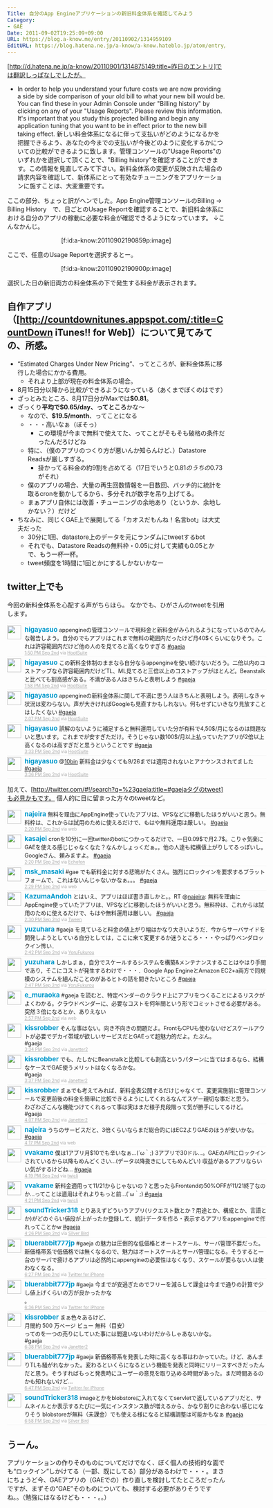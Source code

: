 ```yaml
---
Title: 自分のApp Engineアプリケーションの新旧料金体系を確認してみよう
Category:
- GAE
Date: 2011-09-02T19:25:09+09:00
URL: https://blog.a-know.me/entry/20110902/1314959109
EditURL: https://blog.hatena.ne.jp/a-know/a-know.hateblo.jp/atom/entry/12921228815727979469
---
```


[http://d.hatena.ne.jp/a-know/20110901/1314875149:title=昨日のエントリ]では翻訳しっぱなしでしたが。


>
* In order to help you understand your future costs we are now providing a side by side comparison of your old bill to what your new bill would be. You can find these in your Admin Console under "Billing history" by clicking on any of your "Usage Reports". Please review this information. It's important that you study this projected billing and begin any application tuning that you want to be in effect prior to the new bill taking effect.
新しい料金体系になるに伴って支払いがどのようになるかを把握できるよう、あなたの今までの支払いが今後どのように変化するかについての比較ができるように致します。管理コンソールの"Usage Reports"のいずれかを選択して頂くことで、"Billing history"を確認することができます。この情報を見直してみて下さい。新料金体系の変更が反映された場合の請求内容を確認して、新体系にとって有効なチューニングをアプリケーションに施すことは、大変重要です。



ここの部分、ちょっと訳がヘンでした。App Engine管理コンソールのBilling -> Billing History　で、日ごとのUsage Reportを確認することで、新旧料金体系における自分のアプリの稼動に必要な料金が確認できるようになっています。
↓こんなかんじ。



<!-- more -->



<div align=center>
[f:id:a-know:20110902190859p:image]
</div>


ここで、任意のUsage Reportを選択するとー。


<div align=center>
[f:id:a-know:20110902190900p:image]
</div>


選択した日の新旧両方の料金体系の下で発生する料金が表示されます。



## 自作アプリ（[http://countdownitunes.appspot.com/:title=CountDown iTunes!! for Web]）について見てみての、所感。

- “Estimated Charges Under New Pricing”、ってところが、新料金体系に移行した場合にかかる費用。
    - それより上部が現在の料金体系の場合。
- 8月15日分以降から比較ができるようになっている（あくまでぼくのはです）
- ざっとみたところ、8月17日分がMaxでは<span class="deco" style="font-weight:bold;">$0.81</span>。
- ざっくり<span class="deco" style="font-weight:bold;">平均で$0.65/day、ってところ</span>かな〜
    - なので、<span class="deco" style="font-weight:bold;">$19.5/month</span>、ってことになる
    - ・・・高いなぁ（ぼそっ）
        - この環境が今まで無料で使えてた、ってことがそもそも破格の条件だったんだろけどね
    - 特に、（僕のアプリのつくり方が悪いんか知らんけど、）Datastore Readsが厳しすぎる。
        - 掛かってる料金の約9割を占めてる（17日でいうと$0.81　のうちの　$0.73　がそれ）
    - 僕のアプリの場合、大量の再生回数情報を一日数回、バッチ的に統計を取るcronを動かしてるから、多分それが数字を吊り上げてる。
    - まぁアプリ自体には改善・チューニングの余地あり（というか、余地しかない？）だけど
- ちなみに、同じくGAE上で展開してる「カオスだもんね！名言bot」は大丈夫だった
    - 30分に1回、datastore上のデータを元にランダムにtweetするbot
    - それでも、Datastore Readsの無料枠・0.05に対して実績も0.05とかで、もう一杯一杯。
    - tweet頻度を1時間に1回とかにするしかないかなー


## twitter上でも

今回の新料金体系を心配する声がちらほら。
なかでも、ひがさんのtweetを引用します。

<div align=center>
<ol id="div_table_01" class="matome row2" style="width:600px;text-align:left;border-bottom:1px solid #f5f5f5;list-style-type: none; padding-left: 0px;">
<li class="matome-tweet" style="border-top:1px solid #f5f5f5;min-height:34px;padding:3px 0px;clear:both;">
<div class="matome-icon" style="float:left;margin-right:8px;">
<a href="http://twitter.com/higayasuo"><img src="//usericons.relucks.org/twitter/higayasuo" height="32" width="32" style="vertical-align:text-top;border-style:none;"></a>
</div>
<span class="matome-status-body" style="display:block;width:560px;overflow:hidden;margin-left:40px;">
<div class="matome-status-content" style="font-size:0.9em;"><div class="entry-content">
<strong><a href="http://twitter.com/higayasuo" class="screen-name" style="font-size:1.2em;color:#0099cc;text-decoration: none;">higayasuo</a></strong> appengineの管理コンソールで現料金と新料金がみられるようになっているのでみんな報告しよう。自分のでもアプリはこれまで無料の範囲内だったけど月40$くらいになりそう。これは許容範囲内だけど他の人のを見てると高くなりすぎる <a href="http://twitter.com/#search?q=%23gaeja" target="_blank">#gaeja</a>
</div></div>
<div class="matome-status-data" style="font-size:x-small;">
<div class="matome-published timestamp" style="line-height:120%;">
<a class="matome-entry-date" href="http://twitter.com/higayasuo/status/109488238829371392" style="color:#a9a9a9;">1:50 PM Sep 2nd</a> <span class="matome-source" style="color:#a9a9a9;">via <a href="http://www.hootsuite.com" style="color:#a9a9a9;" rel="nofollow">HootSuite</a></span>
</div></div></span></li>
<li class="matome-tweet" style="border-top:1px solid #f5f5f5;min-height:34px;padding:3px 0px;clear:both;">
<div class="matome-icon" style="float:left;margin-right:8px;">
<a href="http://twitter.com/higayasuo"><img src="//usericons.relucks.org/twitter/higayasuo" height="32" width="32" style="vertical-align:text-top;border-style:none;"></a>
</div>
<span class="matome-status-body" style="display:block;width:560px;overflow:hidden;margin-left:40px;">
<div class="matome-status-content" style="font-size:0.9em;"><div class="entry-content">
<strong><a href="http://twitter.com/higayasuo" class="screen-name" style="font-size:1.2em;color:#0099cc;text-decoration: none;">higayasuo</a></strong> この新料金体制のままなら自分ならappengineを使い続けないだろう。二倍以内のコストアップなら許容範囲内だけどTL、ML見てると三倍以上のコストアップがほとんど。Beanstalkと比べても割高感がある。不満がある人はきちんと表明しよう <a href="http://twitter.com/#search?q=%23gaeja" target="_blank">#gaeja</a>
</div></div>
<div class="matome-status-data" style="font-size:x-small;">
<div class="matome-published timestamp" style="line-height:120%;">
<a class="matome-entry-date" href="http://twitter.com/higayasuo/status/109490256709038080" style="color:#a9a9a9;">1:58 PM Sep 2nd</a> <span class="matome-source" style="color:#a9a9a9;">via <a href="http://www.hootsuite.com" style="color:#a9a9a9;" rel="nofollow">HootSuite</a></span>
</div></div></span></li>
<li class="matome-tweet" style="border-top:1px solid #f5f5f5;min-height:34px;padding:3px 0px;clear:both;">
<div class="matome-icon" style="float:left;margin-right:8px;">
<a href="http://twitter.com/higayasuo"><img src="//usericons.relucks.org/twitter/higayasuo" height="32" width="32" style="vertical-align:text-top;border-style:none;"></a>
</div>
<span class="matome-status-body" style="display:block;width:560px;overflow:hidden;margin-left:40px;">
<div class="matome-status-content" style="font-size:0.9em;"><div class="entry-content">
<strong><a href="http://twitter.com/higayasuo" class="screen-name" style="font-size:1.2em;color:#0099cc;text-decoration: none;">higayasuo</a></strong> appengineの新料金体系に関して不満に思う人はきちんと表明しよう。表明しなきゃ状況は変わらない。声が大きければGoogleも見直すかもしれない。何もせずにいきなり見放すことはしたくない <a href="http://twitter.com/#search?q=%23gaeja" target="_blank">#gaeja</a>
</div></div>
<div class="matome-status-data" style="font-size:x-small;">
<div class="matome-published timestamp" style="line-height:120%;">
<a class="matome-entry-date" href="http://twitter.com/higayasuo/status/109492625735811072" style="color:#a9a9a9;">2:07 PM Sep 2nd</a> <span class="matome-source" style="color:#a9a9a9;">via <a href="http://www.hootsuite.com" style="color:#a9a9a9;" rel="nofollow">HootSuite</a></span>
</div></div></span></li>
<li class="matome-tweet" style="border-top:1px solid #f5f5f5;min-height:34px;padding:3px 0px;clear:both;">
<div class="matome-icon" style="float:left;margin-right:8px;">
<a href="http://twitter.com/higayasuo"><img src="//usericons.relucks.org/twitter/higayasuo" height="32" width="32" style="vertical-align:text-top;border-style:none;"></a>
</div>
<span class="matome-status-body" style="display:block;width:560px;overflow:hidden;margin-left:40px;">
<div class="matome-status-content" style="font-size:0.9em;"><div class="entry-content">
<strong><a href="http://twitter.com/higayasuo" class="screen-name" style="font-size:1.2em;color:#0099cc;text-decoration: none;">higayasuo</a></strong> 誤解のないように補足すると無料運用していた分が有料で4,50$/月になるのは問題ないと思います。これまでが安すぎただけ。そうじゃない数100$/月以上払っていたアプリが2倍以上高くなるのは高すぎだと思うということです <a href="http://twitter.com/#search?q=%23gaeja" target="_blank">#gaeja</a>
</div></div>
<div class="matome-status-data" style="font-size:x-small;">
<div class="matome-published timestamp" style="line-height:120%;">
<a class="matome-entry-date" href="http://twitter.com/higayasuo/status/109514335679819776" style="color:#a9a9a9;">3:33 PM Sep 2nd</a> <span class="matome-source" style="color:#a9a9a9;">via <a href="http://www.hootsuite.com" style="color:#a9a9a9;" rel="nofollow">HootSuite</a></span>
</div></div></span></li>
<li class="matome-tweet" style="border-top:1px solid #f5f5f5;min-height:34px;padding:3px 0px;clear:both;">
<div class="matome-icon" style="float:left;margin-right:8px;">
<a href="http://twitter.com/higayasuo"><img src="//usericons.relucks.org/twitter/higayasuo" height="32" width="32" style="vertical-align:text-top;border-style:none;"></a>
</div>
<span class="matome-status-body" style="display:block;width:560px;overflow:hidden;margin-left:40px;">
<div class="matome-status-content" style="font-size:0.9em;"><div class="entry-content">
<strong><a href="http://twitter.com/higayasuo" class="screen-name" style="font-size:1.2em;color:#0099cc;text-decoration: none;">higayasuo</a></strong> @<a href="http://twitter.com/10bin" target="_blank">10bin</a> 新料金は少なくても9/26までは適用されないとアナウンスされてました <a href="http://twitter.com/#search?q=%23gaeja" target="_blank">#gaeja</a>
</div></div>
<div class="matome-status-data" style="font-size:x-small;">
<div class="matome-published timestamp" style="line-height:120%;">
<a class="matome-entry-date" href="http://twitter.com/higayasuo/status/109514910991523841" style="color:#a9a9a9;">3:36 PM Sep 2nd</a> <span class="matome-source" style="color:#a9a9a9;">via <a href="http://www.hootsuite.com" style="color:#a9a9a9;" rel="nofollow">HootSuite</a></span>
</div></div></span></li>
</ol></div>



加えて、[http://twitter.com/#!/search?q=%23gaeja:title=#gaejaタグのtweet]も必見かもです。
個人的に目に留まった方々のtweetなど。

<div align=center>
<ol id="div_table_01" class="matome row2" style="width:600px;text-align:left;border-bottom:1px solid #f5f5f5;list-style-type: none; padding-left: 0px;">
<li class="matome-tweet" style="border-top:1px solid #f5f5f5;min-height:34px;padding:3px 0px;clear:both;">
<div class="matome-icon" style="float:left;margin-right:8px;">
<a href="http://twitter.com/najeira"><img src="//usericons.relucks.org/twitter/najeira" height="32" width="32" style="vertical-align:text-top;border-style:none;"></a>
</div>
<span class="matome-status-body" style="display:block;width:560px;overflow:hidden;margin-left:40px;">
<div class="matome-status-content" style="font-size:0.9em;"><div class="entry-content">
<strong><a href="http://twitter.com/najeira" class="screen-name" style="font-size:1.2em;color:#0099cc;text-decoration: none;">najeira</a></strong> 無料を理由にAppEngine使っていたアプリは、VPSなどに移動したほうがいいと思う。無料枠は、これからは試用のために使えるだけで、もはや無料運用は厳しい。 <a href="http://twitter.com/#search?q=%23gaeja" target="_blank">#gaeja</a>
</div></div>
<div class="matome-status-data" style="font-size:x-small;">
<div class="matome-published timestamp" style="line-height:120%;">
<a class="matome-entry-date" href="http://twitter.com/najeira/status/109495891857121280" style="color:#a9a9a9;">2:20 PM Sep 2nd</a> <span class="matome-source" style="color:#a9a9a9;">via web</span>
</div></div></span></li>
<li class="matome-tweet" style="border-top:1px solid #f5f5f5;min-height:34px;padding:3px 0px;clear:both;">
<div class="matome-icon" style="float:left;margin-right:8px;">
<a href="http://twitter.com/kasajei"><img src="//usericons.relucks.org/twitter/kasajei" height="32" width="32" style="vertical-align:text-top;border-style:none;"></a>
</div>
<span class="matome-status-body" style="display:block;width:560px;overflow:hidden;margin-left:40px;">
<div class="matome-status-content" style="font-size:0.9em;"><div class="entry-content">
<strong><a href="http://twitter.com/kasajei" class="screen-name" style="font-size:1.2em;color:#0099cc;text-decoration: none;">kasajei</a></strong> cronを10分に一回twitterのbotにつかってるだけで、一日0.09$で月2.7$。こりゃ気楽にGAEを使える感じじゃなくなた？なんかしょっくだぁ。。他の人達も結構値上がりしてるっぽいし。Googleさん、頼みますよ。 <a href="http://twitter.com/#search?q=%23gaeja" target="_blank">#gaeja</a>
</div></div>
<div class="matome-status-data" style="font-size:x-small;">
<div class="matome-published timestamp" style="line-height:120%;">
<a class="matome-entry-date" href="http://twitter.com/kasajei/status/109495906138734592" style="color:#a9a9a9;">2:20 PM Sep 2nd</a> <span class="matome-source" style="color:#a9a9a9;">via <a href="http://www.echofon.com/" style="color:#a9a9a9;" rel="nofollow">Echofon</a></span>
</div></div></span></li>
<li class="matome-tweet" style="border-top:1px solid #f5f5f5;min-height:34px;padding:3px 0px;clear:both;">
<div class="matome-icon" style="float:left;margin-right:8px;">
<a href="http://twitter.com/msk_masaki"><img src="//usericons.relucks.org/twitter/msk_masaki" height="32" width="32" style="vertical-align:text-top;border-style:none;"></a>
</div>
<span class="matome-status-body" style="display:block;width:560px;overflow:hidden;margin-left:40px;">
<div class="matome-status-content" style="font-size:0.9em;"><div class="entry-content">
<strong><a href="http://twitter.com/msk_masaki" class="screen-name" style="font-size:1.2em;color:#0099cc;text-decoration: none;">msk_masaki</a></strong> #gae でも新料金に対する悲鳴がたくさん。強烈にロックインを要求するプラットフォームで、これはないんじゃないかなぁ。。。 <a href="http://twitter.com/#search?q=%23gaeja" target="_blank">#gaeja</a>
</div></div>
<div class="matome-status-data" style="font-size:x-small;">
<div class="matome-published timestamp" style="line-height:120%;">
<a class="matome-entry-date" href="http://twitter.com/msk_masaki/status/109498212682969088" style="color:#a9a9a9;">2:29 PM Sep 2nd</a> <span class="matome-source" style="color:#a9a9a9;">via web</span>
</div></div></span></li>
<li class="matome-tweet" style="border-top:1px solid #f5f5f5;min-height:34px;padding:3px 0px;clear:both;">
<div class="matome-icon" style="float:left;margin-right:8px;">
<a href="http://twitter.com/KazumaAndoh"><img src="//usericons.relucks.org/twitter/KazumaAndoh" height="32" width="32" style="vertical-align:text-top;border-style:none;"></a>
</div>
<span class="matome-status-body" style="display:block;width:560px;overflow:hidden;margin-left:40px;">
<div class="matome-status-content" style="font-size:0.9em;"><div class="entry-content">
<strong><a href="http://twitter.com/KazumaAndoh" class="screen-name" style="font-size:1.2em;color:#0099cc;text-decoration: none;">KazumaAndoh</a></strong> とはいえ、アプリはほぼ書き直しかと。。RT @<a href="http://twitter.com/najeira" target="_blank">najeira</a>: 無料を理由にAppEngine使っていたアプリは、VPSなどに移動したほうがいいと思う。無料枠は、これからは試用のために使えるだけで、もはや無料運用は厳しい。 <a href="http://twitter.com/#search?q=%23gaeja" target="_blank">#gaeja</a>
</div></div>
<div class="matome-status-data" style="font-size:x-small;">
<div class="matome-published timestamp" style="line-height:120%;">
<a class="matome-entry-date" href="http://twitter.com/KazumaAndoh/status/109498435547312128" style="color:#a9a9a9;">2:30 PM Sep 2nd</a> <span class="matome-source" style="color:#a9a9a9;">via <a href="http://sourceforge.jp/projects/tween/wiki/FrontPage" style="color:#a9a9a9;" rel="nofollow">Tween</a></span>
</div></div></span></li>
<li class="matome-tweet" style="border-top:1px solid #f5f5f5;min-height:34px;padding:3px 0px;clear:both;">
<div class="matome-icon" style="float:left;margin-right:8px;">
<a href="http://twitter.com/yuzuhara"><img src="//usericons.relucks.org/twitter/yuzuhara" height="32" width="32" style="vertical-align:text-top;border-style:none;"></a>
</div>
<span class="matome-status-body" style="display:block;width:560px;overflow:hidden;margin-left:40px;">
<div class="matome-status-content" style="font-size:0.9em;"><div class="entry-content">
<strong><a href="http://twitter.com/yuzuhara" class="screen-name" style="font-size:1.2em;color:#0099cc;text-decoration: none;">yuzuhara</a></strong> #gaeja を見ていると料金の値上がり幅はかなり大きいようだ．今からサーバサイドを開発しようとしている自分としては，ここに来て変更するか迷うところ・・・やっぱりベンダロックイン怖い．
</div></div>
<div class="matome-status-data" style="font-size:x-small;">
<div class="matome-published timestamp" style="line-height:120%;">
<a class="matome-entry-date" href="http://twitter.com/yuzuhara/status/109501459820838912" style="color:#a9a9a9;">2:42 PM Sep 2nd</a> <span class="matome-source" style="color:#a9a9a9;">via <a href="http://sites.google.com/site/yorufukurou/" style="color:#a9a9a9;" rel="nofollow">YoruFukurou</a></span>
</div></div></span></li>
<li class="matome-tweet" style="border-top:1px solid #f5f5f5;min-height:34px;padding:3px 0px;clear:both;">
<div class="matome-icon" style="float:left;margin-right:8px;">
<a href="http://twitter.com/yuzuhara"><img src="//usericons.relucks.org/twitter/yuzuhara" height="32" width="32" style="vertical-align:text-top;border-style:none;"></a>
</div>
<span class="matome-status-body" style="display:block;width:560px;overflow:hidden;margin-left:40px;">
<div class="matome-status-content" style="font-size:0.9em;"><div class="entry-content">
<strong><a href="http://twitter.com/yuzuhara" class="screen-name" style="font-size:1.2em;color:#0099cc;text-decoration: none;">yuzuhara</a></strong> しかしまぁ，自分でスケールするシステムを構築&amp;メンテナンスすることはやはり手間であり，そこにコストが発生するわけで・・・．Google App EngineとAmazon EC2+a両方で同規模のシステムを組んだことのがあるヒトの話を聞きたいところ <a href="http://twitter.com/#search?q=%23gaeja" target="_blank">#gaeja</a>
</div></div>
<div class="matome-status-data" style="font-size:x-small;">
<div class="matome-published timestamp" style="line-height:120%;">
<a class="matome-entry-date" href="http://twitter.com/yuzuhara/status/109502601640415233" style="color:#a9a9a9;">2:47 PM Sep 2nd</a> <span class="matome-source" style="color:#a9a9a9;">via <a href="http://sites.google.com/site/yorufukurou/" style="color:#a9a9a9;" rel="nofollow">YoruFukurou</a></span>
</div></div></span></li>
<li class="matome-tweet" style="border-top:1px solid #f5f5f5;min-height:34px;padding:3px 0px;clear:both;">
<div class="matome-icon" style="float:left;margin-right:8px;">
<a href="http://twitter.com/e_muraoka"><img src="//usericons.relucks.org/twitter/e_muraoka" height="32" width="32" style="vertical-align:text-top;border-style:none;"></a>
</div>
<span class="matome-status-body" style="display:block;width:560px;overflow:hidden;margin-left:40px;">
<div class="matome-status-content" style="font-size:0.9em;"><div class="entry-content">
<strong><a href="http://twitter.com/e_muraoka" class="screen-name" style="font-size:1.2em;color:#0099cc;text-decoration: none;">e_muraoka</a></strong> #gaeja を読むと、特定ベンダーのクラウド上にアプリをつくることによるリスクがよくわかる。クラウドベンダーに、必要なコストを何年間という形でコミットさせる必要がある。突然３倍になるとか、ありえない
</div></div>
<div class="matome-status-data" style="font-size:x-small;">
<div class="matome-published timestamp" style="line-height:120%;">
<a class="matome-entry-date" href="http://twitter.com/e_muraoka/status/109505315338334208" style="color:#a9a9a9;">2:57 PM Sep 2nd</a> <span class="matome-source" style="color:#a9a9a9;">via web</span>
</div></div></span></li>
<li class="matome-tweet" style="border-top:1px solid #f5f5f5;min-height:34px;padding:3px 0px;clear:both;">
<div class="matome-icon" style="float:left;margin-right:8px;">
<a href="http://twitter.com/kissrobber"><img src="//usericons.relucks.org/twitter/kissrobber" height="32" width="32" style="vertical-align:text-top;border-style:none;"></a>
</div>
<span class="matome-status-body" style="display:block;width:560px;overflow:hidden;margin-left:40px;">
<div class="matome-status-content" style="font-size:0.9em;"><div class="entry-content">
<strong><a href="http://twitter.com/kissrobber" class="screen-name" style="font-size:1.2em;color:#0099cc;text-decoration: none;">kissrobber</a></strong> そんな事はない。向き不向きの問題だよ。FrontもCPUも使わないけどスケールアウトが必要でデカイ帯域が欲しいサービスだとGAEって超魅力的だよ。たぶん。<br>#gaeja
</div></div>
<div class="matome-status-data" style="font-size:x-small;">
<div class="matome-published timestamp" style="line-height:120%;">
<a class="matome-entry-date" href="http://twitter.com/kissrobber/status/109514507977637888" style="color:#a9a9a9;">3:34 PM Sep 2nd</a> <span class="matome-source" style="color:#a9a9a9;">via <a href="http://janetter.net/" style="color:#a9a9a9;" rel="nofollow">Janetter2</a></span>
</div></div></span></li>
<li class="matome-tweet" style="border-top:1px solid #f5f5f5;min-height:34px;padding:3px 0px;clear:both;">
<div class="matome-icon" style="float:left;margin-right:8px;">
<a href="http://twitter.com/kissrobber"><img src="//usericons.relucks.org/twitter/kissrobber" height="32" width="32" style="vertical-align:text-top;border-style:none;"></a>
</div>
<span class="matome-status-body" style="display:block;width:560px;overflow:hidden;margin-left:40px;">
<div class="matome-status-content" style="font-size:0.9em;"><div class="entry-content">
<strong><a href="http://twitter.com/kissrobber" class="screen-name" style="font-size:1.2em;color:#0099cc;text-decoration: none;">kissrobber</a></strong> でも、たしかにBeanstalkと比較しても割高というパターンに当てはまるなら、結構なケースでGAE使うメリットはなくなるかな。<br>#gaeja
</div></div>
<div class="matome-status-data" style="font-size:x-small;">
<div class="matome-published timestamp" style="line-height:120%;">
<a class="matome-entry-date" href="http://twitter.com/kissrobber/status/109515258086952960" style="color:#a9a9a9;">3:37 PM Sep 2nd</a> <span class="matome-source" style="color:#a9a9a9;">via <a href="http://janetter.net/" style="color:#a9a9a9;" rel="nofollow">Janetter2</a></span>
</div></div></span></li>
<li class="matome-tweet" style="border-top:1px solid #f5f5f5;min-height:34px;padding:3px 0px;clear:both;">
<div class="matome-icon" style="float:left;margin-right:8px;">
<a href="http://twitter.com/kissrobber"><img src="//usericons.relucks.org/twitter/kissrobber" height="32" width="32" style="vertical-align:text-top;border-style:none;"></a>
</div>
<span class="matome-status-body" style="display:block;width:560px;overflow:hidden;margin-left:40px;">
<div class="matome-status-content" style="font-size:0.9em;"><div class="entry-content">
<strong><a href="http://twitter.com/kissrobber" class="screen-name" style="font-size:1.2em;color:#0099cc;text-decoration: none;">kissrobber</a></strong> まぁでも考えてみれば、新料金表公開するだけじゃなくて、変更実施前に管理コンソールで変更前後の料金を簡単に比較できるようにしてくれるなんてスゲー親切な事だと思う。<br>わざわざこんな機能つけてくれるって事は実はまだ様子見段階って気が勝手にしてるけど。<br>#gaeja
</div></div>
<div class="matome-status-data" style="font-size:x-small;">
<div class="matome-published timestamp" style="line-height:120%;">
<a class="matome-entry-date" href="http://twitter.com/kissrobber/status/109522795121229824" style="color:#a9a9a9;">4:07 PM Sep 2nd</a> <span class="matome-source" style="color:#a9a9a9;">via <a href="http://janetter.net/" style="color:#a9a9a9;" rel="nofollow">Janetter2</a></span>
</div></div></span></li>
<li class="matome-tweet" style="border-top:1px solid #f5f5f5;min-height:34px;padding:3px 0px;clear:both;">
<div class="matome-icon" style="float:left;margin-right:8px;">
<a href="http://twitter.com/najeira"><img src="//usericons.relucks.org/twitter/najeira" height="32" width="32" style="vertical-align:text-top;border-style:none;"></a>
</div>
<span class="matome-status-body" style="display:block;width:560px;overflow:hidden;margin-left:40px;">
<div class="matome-status-content" style="font-size:0.9em;"><div class="entry-content">
<strong><a href="http://twitter.com/najeira" class="screen-name" style="font-size:1.2em;color:#0099cc;text-decoration: none;">najeira</a></strong> うちのサービスだと、3倍くらいならまだ総合的にはEC2よりGAEのほうが安いかな。 <a href="http://twitter.com/#search?q=%23gaeja" target="_blank">#gaeja</a>
</div></div>
<div class="matome-status-data" style="font-size:x-small;">
<div class="matome-published timestamp" style="line-height:120%;">
<a class="matome-entry-date" href="http://twitter.com/najeira/status/109525435959881728" style="color:#a9a9a9;">4:17 PM Sep 2nd</a> <span class="matome-source" style="color:#a9a9a9;">via web</span>
</div></div></span></li>
<li class="matome-tweet" style="border-top:1px solid #f5f5f5;min-height:34px;padding:3px 0px;clear:both;">
<div class="matome-icon" style="float:left;margin-right:8px;">
<a href="http://twitter.com/vvakame"><img src="//usericons.relucks.org/twitter/vvakame" height="32" width="32" style="vertical-align:text-top;border-style:none;"></a>
</div>
<span class="matome-status-body" style="display:block;width:560px;overflow:hidden;margin-left:40px;">
<div class="matome-status-content" style="font-size:0.9em;"><div class="entry-content">
<strong><a href="http://twitter.com/vvakame" class="screen-name" style="font-size:1.2em;color:#0099cc;text-decoration: none;">vvakame</a></strong> 僕は1アプリ月$10でも辛いなぁ…(´ω｀;) 3アプリで30ドル…。GAEのAPIにロックインされているから以降もめんどくさい…(データ以降抜きにしてもめんどい) 収益があるアプリならいい気がするけどね… <a href="http://twitter.com/#search?q=%23gaeja" target="_blank">#gaeja</a>
</div></div>
<div class="matome-status-data" style="font-size:x-small;">
<div class="matome-published timestamp" style="line-height:120%;">
<a class="matome-entry-date" href="http://twitter.com/vvakame/status/109525717217316864" style="color:#a9a9a9;">4:19 PM Sep 2nd</a> <span class="matome-source" style="color:#a9a9a9;">via <a href="http://www.geocities.jp/twicli/" style="color:#a9a9a9;" rel="nofollow">twicli</a></span>
</div></div></span></li>
<li class="matome-tweet" style="border-top:1px solid #f5f5f5;min-height:34px;padding:3px 0px;clear:both;">
<div class="matome-icon" style="float:left;margin-right:8px;">
<a href="http://twitter.com/vvakame"><img src="//usericons.relucks.org/twitter/vvakame" height="32" width="32" style="vertical-align:text-top;border-style:none;"></a>
</div>
<span class="matome-status-body" style="display:block;width:560px;overflow:hidden;margin-left:40px;">
<div class="matome-status-content" style="font-size:0.9em;"><div class="entry-content">
<strong><a href="http://twitter.com/vvakame" class="screen-name" style="font-size:1.2em;color:#0099cc;text-decoration: none;">vvakame</a></strong> 新料金適用って11/21からじゃないの？と思ったらFrontendの50%OFFが11/21終了なのか…ってことは適用はそれよりもっと前…(´ω｀;) <a href="http://twitter.com/#search?q=%23gaeja" target="_blank">#gaeja</a>
</div></div>
<div class="matome-status-data" style="font-size:x-small;">
<div class="matome-published timestamp" style="line-height:120%;">
<a class="matome-entry-date" href="http://twitter.com/vvakame/status/109526225113980928" style="color:#a9a9a9;">4:21 PM Sep 2nd</a> <span class="matome-source" style="color:#a9a9a9;">via <a href="http://www.geocities.jp/twicli/" style="color:#a9a9a9;" rel="nofollow">twicli</a></span>
</div></div></span></li>
<li class="matome-tweet" style="border-top:1px solid #f5f5f5;min-height:34px;padding:3px 0px;clear:both;">
<div class="matome-icon" style="float:left;margin-right:8px;">
<a href="http://twitter.com/soundTricker318"><img src="//usericons.relucks.org/twitter/soundTricker318" height="32" width="32" style="vertical-align:text-top;border-style:none;"></a>
</div>
<span class="matome-status-body" style="display:block;width:560px;overflow:hidden;margin-left:40px;">
<div class="matome-status-content" style="font-size:0.9em;"><div class="entry-content">
<strong><a href="http://twitter.com/soundTricker318" class="screen-name" style="font-size:1.2em;color:#0099cc;text-decoration: none;">soundTricker318</a></strong> とりあえずどういうアプリ(リクエスト数とか？用途とか、構成とか、言語とか)がどのぐらい値段が上がったか登録して、統計データを作る・表示するアプリをappengineで作れってことかw <a href="http://twitter.com/#search?q=%23gaeja" target="_blank">#gaeja</a>
</div></div>
<div class="matome-status-data" style="font-size:x-small;">
<div class="matome-published timestamp" style="line-height:120%;">
<a class="matome-entry-date" href="http://twitter.com/soundTricker318/status/109527550740529152" style="color:#a9a9a9;">4:26 PM Sep 2nd</a> <span class="matome-source" style="color:#a9a9a9;">via <a href="https://chrome.google.com/extensions/detail/encaiiljifbdbjlphpgpiimidegddhic" style="color:#a9a9a9;" rel="nofollow">Silver Bird</a></span>
</div></div></span></li>
<li class="matome-tweet" style="border-top:1px solid #f5f5f5;min-height:34px;padding:3px 0px;clear:both;">
<div class="matome-icon" style="float:left;margin-right:8px;">
<a href="http://twitter.com/bluerabbit777jp"><img src="//usericons.relucks.org/twitter/bluerabbit777jp" height="32" width="32" style="vertical-align:text-top;border-style:none;"></a>
</div>
<span class="matome-status-body" style="display:block;width:560px;overflow:hidden;margin-left:40px;">
<div class="matome-status-content" style="font-size:0.9em;"><div class="entry-content">
<strong><a href="http://twitter.com/bluerabbit777jp" class="screen-name" style="font-size:1.2em;color:#0099cc;text-decoration: none;">bluerabbit777jp</a></strong> #gaeja の魅力は圧倒的な低価格とオートスケール、サーバ管理不要だった。新価格帯系で低価格では無くなるので、魅力はオートスケールとサーバ管理になる。そうすると一台のサーバで捌けるアプリは必然的にappengineの必要性はなくなり、スケールが要らない人は使わなくなる。
</div></div>
<div class="matome-status-data" style="font-size:x-small;">
<div class="matome-published timestamp" style="line-height:120%;">
<a class="matome-entry-date" href="http://twitter.com/bluerabbit777jp/status/109558114486984704" style="color:#a9a9a9;">6:27 PM Sep 2nd</a> <span class="matome-source" style="color:#a9a9a9;">via <a href="http://twitter.com/#!/download/iphone" style="color:#a9a9a9;" rel="nofollow">Twitter for iPhone</a></span>
</div></div></span></li>
<li class="matome-tweet" style="border-top:1px solid #f5f5f5;min-height:34px;padding:3px 0px;clear:both;">
<div class="matome-icon" style="float:left;margin-right:8px;">
<a href="http://twitter.com/bluerabbit777jp"><img src="//usericons.relucks.org/twitter/bluerabbit777jp" height="32" width="32" style="vertical-align:text-top;border-style:none;"></a>
</div>
<span class="matome-status-body" style="display:block;width:560px;overflow:hidden;margin-left:40px;">
<div class="matome-status-content" style="font-size:0.9em;"><div class="entry-content">
<strong><a href="http://twitter.com/bluerabbit777jp" class="screen-name" style="font-size:1.2em;color:#0099cc;text-decoration: none;">bluerabbit777jp</a></strong> #gaeja 今までが安過ぎたのでフリーを減らして課金は今まで通りの計算で少し値上げくらいの方が良かったかな<br>。
</div></div>
<div class="matome-status-data" style="font-size:x-small;">
<div class="matome-published timestamp" style="line-height:120%;">
<a class="matome-entry-date" href="http://twitter.com/bluerabbit777jp/status/109560193989353472" style="color:#a9a9a9;">6:36 PM Sep 2nd</a> <span class="matome-source" style="color:#a9a9a9;">via <a href="http://twitter.com/#!/download/iphone" style="color:#a9a9a9;" rel="nofollow">Twitter for iPhone</a></span>
</div></div></span></li>
<li class="matome-tweet" style="border-top:1px solid #f5f5f5;min-height:34px;padding:3px 0px;clear:both;">
<div class="matome-icon" style="float:left;margin-right:8px;">
<a href="http://twitter.com/kissrobber"><img src="//usericons.relucks.org/twitter/kissrobber" height="32" width="32" style="vertical-align:text-top;border-style:none;"></a>
</div>
<span class="matome-status-body" style="display:block;width:560px;overflow:hidden;margin-left:40px;">
<div class="matome-status-content" style="font-size:0.9em;"><div class="entry-content">
<strong><a href="http://twitter.com/kissrobber" class="screen-name" style="font-size:1.2em;color:#0099cc;text-decoration: none;">kissrobber</a></strong> まぁ色々あるけど、<br>月間約 500 万ページ ビュー 無料（目安）<br>ってのを一つの売りにしていた事には間違いないわけだからしゃあないかな。<br>#gaeja
</div></div>
<div class="matome-status-data" style="font-size:x-small;">
<div class="matome-published timestamp" style="line-height:120%;">
<a class="matome-entry-date" href="http://twitter.com/kissrobber/status/109560791207919616" style="color:#a9a9a9;">6:38 PM Sep 2nd</a> <span class="matome-source" style="color:#a9a9a9;">via <a href="http://janetter.net/" style="color:#a9a9a9;" rel="nofollow">Janetter2</a></span>
</div></div></span></li>
<li class="matome-tweet" style="border-top:1px solid #f5f5f5;min-height:34px;padding:3px 0px;clear:both;">
<div class="matome-icon" style="float:left;margin-right:8px;">
<a href="http://twitter.com/bluerabbit777jp"><img src="//usericons.relucks.org/twitter/bluerabbit777jp" height="32" width="32" style="vertical-align:text-top;border-style:none;"></a>
</div>
<span class="matome-status-body" style="display:block;width:560px;overflow:hidden;margin-left:40px;">
<div class="matome-status-content" style="font-size:0.9em;"><div class="entry-content">
<strong><a href="http://twitter.com/bluerabbit777jp" class="screen-name" style="font-size:1.2em;color:#0099cc;text-decoration: none;">bluerabbit777jp</a></strong> #gaeja 新価格帯系を発表した時に高くなる事はわかっていた。けど、あんまりTLも騒がれなかった。変わるといくらになるという機能を発表と同時にリリースすべきだったんだと思う。そうすればもっと発表時にユーザーの意見を取り込める時間があった。まだ時間あるのかも知れないけど...
</div></div>
<div class="matome-status-data" style="font-size:x-small;">
<div class="matome-published timestamp" style="line-height:120%;">
<a class="matome-entry-date" href="http://twitter.com/bluerabbit777jp/status/109563081604071424" style="color:#a9a9a9;">6:47 PM Sep 2nd</a> <span class="matome-source" style="color:#a9a9a9;">via <a href="http://twitter.com/#!/download/iphone" style="color:#a9a9a9;" rel="nofollow">Twitter for iPhone</a></span>
</div></div></span></li>
<li class="matome-tweet" style="border-top:1px solid #f5f5f5;min-height:34px;padding:3px 0px;clear:both;">
<div class="matome-icon" style="float:left;margin-right:8px;">
<a href="http://twitter.com/soundTricker318"><img src="//usericons.relucks.org/twitter/soundTricker318" height="32" width="32" style="vertical-align:text-top;border-style:none;"></a>
</div>
<span class="matome-status-body" style="display:block;width:560px;overflow:hidden;margin-left:40px;">
<div class="matome-status-content" style="font-size:0.9em;"><div class="entry-content">
<strong><a href="http://twitter.com/soundTricker318" class="screen-name" style="font-size:1.2em;color:#0099cc;text-decoration: none;">soundTricker318</a></strong> imageとかをblobstoreに入れてなくてservletで返しているアプリだと、サムネイルとか表示するたびに一気にインスタンス数が増えるから、かなり割りに合わない感じになりそう blobstoreが無料（未課金）でも使える様になると結構調整は可能かもなぁ <a href="http://twitter.com/#search?q=%23gaeja" target="_blank">#gaeja</a>
</div></div>
<div class="matome-status-data" style="font-size:x-small;">
<div class="matome-published timestamp" style="line-height:120%;">
<a class="matome-entry-date" href="http://twitter.com/soundTricker318/status/109565739916197888" style="color:#a9a9a9;">6:58 PM Sep 2nd</a> <span class="matome-source" style="color:#a9a9a9;">via <a href="https://chrome.google.com/extensions/detail/encaiiljifbdbjlphpgpiimidegddhic" style="color:#a9a9a9;" rel="nofollow">Silver Bird</a></span>
</div></div></span></li>
</ol></div>



## うーん。

アプリケーションの作りそのものについてだけでなく、ぼく個人の技術的な面でも“ロックイン”しかけてる（一部、既にしてる）部分があるわけで・・・。まさにちょうど今、GAEアプリの（GAEでの）作り直しを検討してたところだったんですが、まずその“GAE”そのものについても、検討する必要がありそうですね。。（勉強にはなるけども・・・。。）


<script src="https://moshi-moshi.moshimo.works/moshimoshi/a_know_blog/20110902-1314959109?title=%E8%87%AA%E5%88%86%E3%81%AEApp%20Engine%E3%82%A2%E3%83%97%E3%83%AA%E3%82%B1%E3%83%BC%E3%82%B7%E3%83%A7%E3%83%B3%E3%81%AE%E6%96%B0%E6%97%A7%E6%96%99%E9%87%91%E4%BD%93%E7%B3%BB%E3%82%92%E7%A2%BA%E8%AA%8D%E3%81%97%E3%81%A6%E3%81%BF%E3%82%88%E3%81%86"></script>
